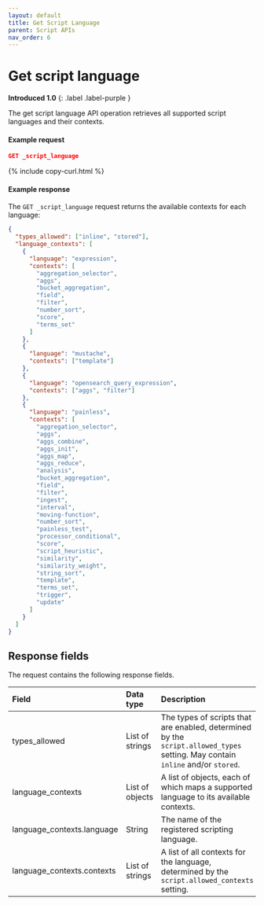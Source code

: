 ```yaml
---
layout: default
title: Get Script Language
parent: Script APIs
nav_order: 6
---
```


# Get script language

**Introduced 1.0**
{: .label .label-purple }

The get script language API operation retrieves all supported script languages and their contexts.

#### Example request

```json
GET _script_language
```

{% include copy-curl.html %}

#### Example response

The `GET _script_language` request returns the available contexts for each language:

```json
{
  "types_allowed": ["inline", "stored"],
  "language_contexts": [
    {
      "language": "expression",
      "contexts": [
        "aggregation_selector",
        "aggs",
        "bucket_aggregation",
        "field",
        "filter",
        "number_sort",
        "score",
        "terms_set"
      ]
    },
    {
      "language": "mustache",
      "contexts": ["template"]
    },
    {
      "language": "opensearch_query_expression",
      "contexts": ["aggs", "filter"]
    },
    {
      "language": "painless",
      "contexts": [
        "aggregation_selector",
        "aggs",
        "aggs_combine",
        "aggs_init",
        "aggs_map",
        "aggs_reduce",
        "analysis",
        "bucket_aggregation",
        "field",
        "filter",
        "ingest",
        "interval",
        "moving-function",
        "number_sort",
        "painless_test",
        "processor_conditional",
        "score",
        "script_heuristic",
        "similarity",
        "similarity_weight",
        "string_sort",
        "template",
        "terms_set",
        "trigger",
        "update"
      ]
    }
  ]
}
```

## Response fields

The request contains the following response fields.

| Field                      | Data type       | Description                                                                                                                    |
| :------------------------- | :-------------- | :----------------------------------------------------------------------------------------------------------------------------- |
| types_allowed              | List of strings | The types of scripts that are enabled, determined by the `script.allowed_types` setting. May contain `inline` and/or `stored`. |
| language_contexts          | List of objects | A list of objects, each of which maps a supported language to its available contexts.                                          |
| language_contexts.language | String          | The name of the registered scripting language.                                                                                 |
| language_contexts.contexts | List of strings | A list of all contexts for the language, determined by the `script.allowed_contexts` setting.                                  |
